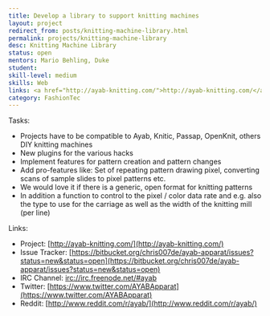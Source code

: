 ```yaml
---
title: Develop a library to support knitting machines
layout: project
redirect_from: posts/knitting-machine-library.html
permalink: projects/knitting-machine-library
desc: Knitting Machine Library
status: open
mentors: Mario Behling, Duke
student: 
skill-level: medium
skills: Web
links: <a href="http://ayab-knitting.com/">http://ayab-knitting.com/</a>
category: FashionTec
---
```


Tasks:

* Projects have to be compatible to Ayab, Knitic, Passap, OpenKnit, others DIY knitting machines
* New plugins for the various hacks
* Implement features for pattern creation and pattern changes
* Add pro-features like: Set of repeating pattern drawing pixel, converting scans of sample slides to pixel patterns etc.
* We would love it if there is a generic, open format for knitting patterns
* In addition a function to control to the pixel / color data rate and e.g. also the type to use for the carriage
as well as the width of the knitting mill (per line)

Links:

* Project: [http://ayab-knitting.com/](http://ayab-knitting.com/)
* Issue Tracker: [https://bitbucket.org/chris007de/ayab-apparat/issues?status=new&status=open](https://bitbucket.org/chris007de/ayab-apparat/issues?status=new&status=open)
* IRC Channel: [irc://irc.freenode.net/#ayab](irc://irc.freenode.net/#ayab)
* Twitter: [https://www.twitter.com/AYABApparat](https://www.twitter.com/AYABApparat)
* Reddit: [http://www.reddit.com/r/ayab/](http://www.reddit.com/r/ayab/)
